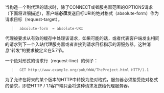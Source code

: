当构造一个到代理的请求时，除了CONNECT或者服务器范围的OPTIONS请求（下面将详细描述），客户端**必须**发送目标URI的绝对格式（absolute-form）作为请求目标（request-target）。

> ```
>  absolute-form  = absolute-URI
> ```

代理被要求从有效的缓存中处理该请求，如果可能的话，或者代表客户端发出相同的请求到下一个入站代理服务器或者直接到请求目标指示的源服务器。这种消息“转发”的要求被定义在5.7节。

一个绝对形式的请求行（request-line）的例子：

> ```
>  GET http://www.example.org/pub/WWW/TheProject.html HTTP/1.1
> ```

为了允许在将来的某个版本的HTTP中转换为绝对格式，服务器必须接受绝对格式的请求，即使HTTP / 1.1客户端只会将这种请求发送给代理服务器。